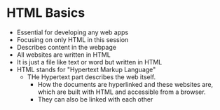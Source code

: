 # HTML Basics

- Essential for developing any web apps
- Focusing on only HTML in this session
- Describes content in the webpage
- All websites are written in HTML
- It is just a file like text or word but written in HTML
- HTML stands for "Hypertext Markup Language"
  - THe Hypertext part describes the web itself.
    - How the documents are hyperlinked and these websites are, which are built with HTML and accessible from a browser.
    - They can also be linked with each other

